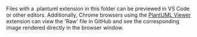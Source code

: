 Files with a .plantuml extension in this folder can be previewed in VS Code or other editors.  Additionally, Chrome browsers using the 
[PlantUML Viewer](https://chrome.google.com/webstore/detail/plantuml-viewer/legbfeljfbjgfifnkmpoajgpgejojooj?hl=en) extension can view the 'Raw' file in GitHub
and see the corresponding image rendered directly in the browser window.

